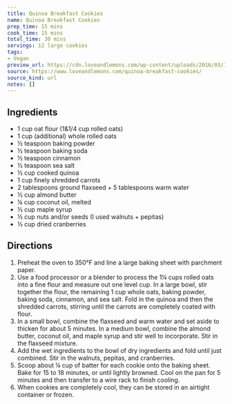 ```yaml
---
title: Quinoa Breakfast Cookies
name: Quinoa Breakfast Cookies
prep_time: 15 mins
cook_time: 15 mins
total_time: 30 mins
servings: 12 large cookies
tags:
- Vegan
preview_url: https://cdn.loveandlemons.com/wp-content/uploads/2016/03/IMG_2016_02_21_07242-cropped2.jpg
source: https://www.loveandlemons.com/quinoa-breakfast-cookies/
source_kind: url
notes: []
---
```


## Ingredients
- 1 cup oat flour (1&1/4 cup rolled oats)
- 1 cup (additional) whole rolled oats
- ½ teaspoon baking powder
- ½ teaspoon baking soda
- ½ teaspoon cinnamon
- ½ teaspoon sea salt
- ½ cup cooked quinoa
- 1 cup finely shredded carrots
- 2 tablespoons ground flaxseed + 5 tablespoons warm water
- ½ cup almond butter
- ¼ cup coconut oil, melted
- ½ cup maple syrup
- ½ cup nuts and/or seeds (I used walnuts + pepitas)
- ½ cup dried cranberries


## Directions
1. Preheat the oven to 350°F and line a large baking sheet with parchment paper.
2. Use a food processor or a blender to process the 1¼ cups rolled oats into a fine flour and measure out one level cup. In a large bowl, stir together the flour, the remaining 1 cup whole oats, baking powder, baking soda, cinnamon, and sea salt. Fold in the quinoa and then the shredded carrots, stirring until the carrots are completely coated with flour.
3. In a small bowl, combine the flaxseed and warm water and set aside to thicken for about 5 minutes. In a medium bowl, combine the almond butter, coconut oil, and maple syrup and stir well to incorporate. Stir in the flaxseed mixture.
4. Add the wet ingredients to the bowl of dry ingredients and fold until just combined. Stir in the walnuts, pepitas, and cranberries.
5. Scoop about ¼ cup of batter for each cookie onto the baking sheet. Bake for 15 to 18 minutes, or until lightly browned. Cool on the pan for 5 minutes and then transfer to a wire rack to finish cooling.
6. When cookies are completely cool, they can be stored in an airtight container or frozen.
